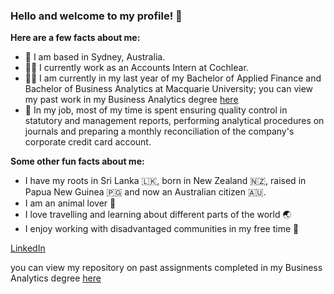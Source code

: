 ### Hello and welcome to my profile! 👋 

**Here are a few facts about me:** 
- 📍 I am based in Sydney, Australia.
- 👩‍💼 I currently work as an Accounts Intern at Cochlear.  
- 👩‍🎓 I am currently in my last year of my Bachelor of Applied Finance and Bachelor of Business Analytics at Macquarie University; you can view my past work in my Business Analytics degree [here](https://github.com/amrithajeya/Business-Analytics-Assignments "Amritha's Business Analytics Repository")  
- 💛 In my job, most of my time is spent ensuring quality control in statutory and management reports, performing analytical procedures on journals and preparing a monthly reconciliation of the company's corporate credit card account. 

**Some other fun facts about me:**
- I have my roots in Sri Lanka 🇱🇰, born in New Zealand 🇳🇿, raised in Papua New Guinea 🇵🇬 and now an Australian citizen 🇦🇺. 
- I am an animal lover 🐨 
- I love travelling and learning about different parts of the world 🌏   
- I enjoy working with disadvantaged communities in my free time 💛



[LinkedIn](https://www.linkedin.com/in/amrithajeyarathan/ "Amritha's LinkedIn")

you can view my repository on past assignments completed in my Business Analytics degree [here](https://github.com/amrithajeya/Business-Analytics-Assignments "Amritha's Business Analytics Repository") 



<!---
amrithajeya/amrithajeya is a ✨ special ✨ repository because its `README.md` (this file) appears on your GitHub profile.
You can click the Preview link to take a look at your changes.
--->

